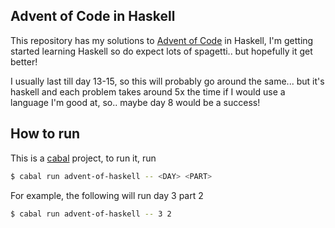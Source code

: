 ## Advent of Code in Haskell
This repository has my solutions to [Advent of Code](https://adventofcode.com/) in Haskell, I'm getting started learning Haskell so do expect lots of spagetti.. but hopefully it get better!


I usually last till day 13-15, so this will probably go around the same... but it's haskell and each problem takes around 5x the time if I would use a language I'm good at, so.. maybe day 8 would be a success!

## How to run
This is a [cabal](https://www.haskell.org/cabal/) project, to run it, run
```sh
$ cabal run advent-of-haskell -- <DAY> <PART>
```

For example, the following will run day 3 part 2
```sh
$ cabal run advent-of-haskell -- 3 2
```

